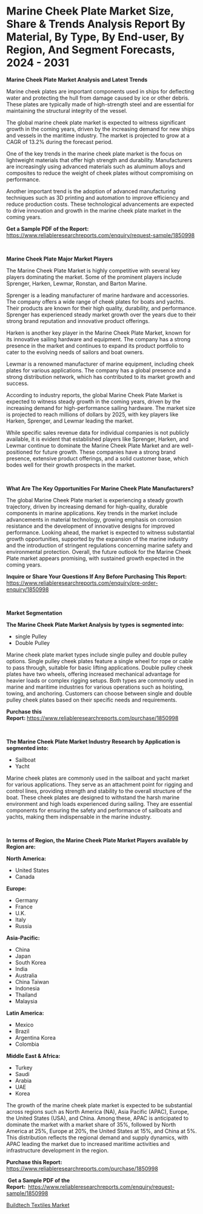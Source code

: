 <p><h1>Marine Cheek Plate Market Size, Share & Trends Analysis Report By Material, By Type, By End-user, By Region, And Segment Forecasts, 2024 - 2031</h1></p><p><strong>Marine Cheek Plate Market Analysis and Latest Trends</strong></p>
<p><p>Marine cheek plates are important components used in ships for deflecting water and protecting the hull from damage caused by ice or other debris. These plates are typically made of high-strength steel and are essential for maintaining the structural integrity of the vessel.</p><p>The global marine cheek plate market is expected to witness significant growth in the coming years, driven by the increasing demand for new ships and vessels in the maritime industry. The market is projected to grow at a CAGR of 13.2% during the forecast period.</p><p>One of the key trends in the marine cheek plate market is the focus on lightweight materials that offer high strength and durability. Manufacturers are increasingly using advanced materials such as aluminum alloys and composites to reduce the weight of cheek plates without compromising on performance.</p><p>Another important trend is the adoption of advanced manufacturing techniques such as 3D printing and automation to improve efficiency and reduce production costs. These technological advancements are expected to drive innovation and growth in the marine cheek plate market in the coming years.</p></p>
<p><strong>Get a Sample PDF of the Report:&nbsp;</strong> <a href="https://www.reliableresearchreports.com/enquiry/request-sample/1850998">https://www.reliableresearchreports.com/enquiry/request-sample/1850998</a></p>
<p>&nbsp;</p>
<p><strong>Marine Cheek Plate Major Market Players</strong></p>
<p><p>The Marine Cheek Plate Market is highly competitive with several key players dominating the market. Some of the prominent players include Sprenger, Harken, Lewmar, Ronstan, and Barton Marine.</p><p>Sprenger is a leading manufacturer of marine hardware and accessories. The company offers a wide range of cheek plates for boats and yachts. Their products are known for their high quality, durability, and performance. Sprenger has experienced steady market growth over the years due to their strong brand reputation and innovative product offerings.</p><p>Harken is another key player in the Marine Cheek Plate Market, known for its innovative sailing hardware and equipment. The company has a strong presence in the market and continues to expand its product portfolio to cater to the evolving needs of sailors and boat owners.</p><p>Lewmar is a renowned manufacturer of marine equipment, including cheek plates for various applications. The company has a global presence and a strong distribution network, which has contributed to its market growth and success.</p><p>According to industry reports, the global Marine Cheek Plate Market is expected to witness steady growth in the coming years, driven by the increasing demand for high-performance sailing hardware. The market size is projected to reach millions of dollars by 2025, with key players like Harken, Sprenger, and Lewmar leading the market.</p><p>While specific sales revenue data for individual companies is not publicly available, it is evident that established players like Sprenger, Harken, and Lewmar continue to dominate the Marine Cheek Plate Market and are well-positioned for future growth. These companies have a strong brand presence, extensive product offerings, and a solid customer base, which bodes well for their growth prospects in the market.</p></p>
<p>&nbsp;</p>
<p><strong>What Are The Key Opportunities For Marine Cheek Plate Manufacturers?</strong></p>
<p><p>The global Marine Cheek Plate market is experiencing a steady growth trajectory, driven by increasing demand for high-quality, durable components in marine applications. Key trends in the market include advancements in material technology, growing emphasis on corrosion resistance and the development of innovative designs for improved performance. Looking ahead, the market is expected to witness substantial growth opportunities, supported by the expansion of the marine industry and the introduction of stringent regulations concerning marine safety and environmental protection. Overall, the future outlook for the Marine Cheek Plate market appears promising, with sustained growth expected in the coming years.</p></p>
<p><strong>Inquire or Share Your Questions If Any Before Purchasing This Report:</strong> <a href="https://www.reliableresearchreports.com/enquiry/pre-order-enquiry/1850998">https://www.reliableresearchreports.com/enquiry/pre-order-enquiry/1850998</a></p>
<p>&nbsp;</p>
<p><strong>Market Segmentation</strong></p>
<p><strong>The Marine Cheek Plate Market Analysis by types is segmented into:</strong></p>
<p><ul><li>single Pulley</li><li>Double Pulley</li></ul></p>
<p><p>Marine cheek plate market types include single pulley and double pulley options. Single pulley cheek plates feature a single wheel for rope or cable to pass through, suitable for basic lifting applications. Double pulley cheek plates have two wheels, offering increased mechanical advantage for heavier loads or complex rigging setups. Both types are commonly used in marine and maritime industries for various operations such as hoisting, towing, and anchoring. Customers can choose between single and double pulley cheek plates based on their specific needs and requirements.</p></p>
<p><strong>Purchase this Report:&nbsp;</strong><a href="https://www.reliableresearchreports.com/purchase/1850998">https://www.reliableresearchreports.com/purchase/1850998</a></p>
<p>&nbsp;</p>
<p><strong>The Marine Cheek Plate Market Industry Research by Application is segmented into:</strong></p>
<p><ul><li>Sailboat</li><li>Yacht</li></ul></p>
<p><p>Marine cheek plates are commonly used in the sailboat and yacht market for various applications. They serve as an attachment point for rigging and control lines, providing strength and stability to the overall structure of the boat. These cheek plates are designed to withstand the harsh marine environment and high loads experienced during sailing. They are essential components for ensuring the safety and performance of sailboats and yachts, making them indispensable in the marine industry.</p></p>
<p>&nbsp;</p>
<p><strong>In terms of Region, the Marine Cheek Plate Market Players available by Region are:</strong></p>
<p>
    <p> <strong> North America: </strong>
        <ul>
            <li>United States</li>
            <li>Canada</li>
        </ul>
        </p> 
    <p> <strong> Europe: </strong>
        <ul>
            <li>Germany</li>
            <li>France</li>
            <li>U.K.</li>
            <li>Italy</li>
            <li>Russia</li>
        </ul>
        </p> 
    <p> <strong> Asia-Pacific: </strong>
        <ul>
            <li>China</li>
            <li>Japan</li>
            <li>South Korea</li>
            <li>India</li>
            <li>Australia</li>
            <li>China Taiwan</li>
            <li>Indonesia</li>
            <li>Thailand</li>
            <li>Malaysia</li>
        </ul>
        </p> 
    <p> <strong> Latin America: </strong>
        <ul>
            <li>Mexico</li>
            <li>Brazil</li>
            <li>Argentina Korea</li>
            <li>Colombia</li>
        </ul>
        </p> 
    <p> <strong> Middle East & Africa: </strong>
        <ul>
            <li>Turkey</li>
            <li>Saudi</li>
            <li>Arabia</li>
            <li>UAE</li>
            <li>Korea</li>
        </ul>
    </p>
    </p>
<p><p>The growth of the marine cheek plate market is expected to be substantial across regions such as North America (NA), Asia Pacific (APAC), Europe, the United States (USA), and China. Among these, APAC is anticipated to dominate the market with a market share of 35%, followed by North America at 25%, Europe at 20%, the United States at 15%, and China at 5%. This distribution reflects the regional demand and supply dynamics, with APAC leading the market due to increased maritime activities and infrastructure development in the region.</p></p>
<p><strong>Purchase this Report: </strong><a href="https://www.reliableresearchreports.com/purchase/1850998">https://www.reliableresearchreports.com/purchase/1850998</a></p>
<p>&nbsp;<strong>Get a Sample PDF of the Report:&nbsp;&nbsp;</strong><a href="https://www.reliableresearchreports.com/enquiry/request-sample/1850998">https://www.reliableresearchreports.com/enquiry/request-sample/1850998</a></p>
<p><strong></strong></p>
<p><p><a href="https://github.com/beatblasta/Market-Research-Report-List-2/blob/main/buildtech-textiles-market.md">Buildtech Textiles Market</a></p></p>